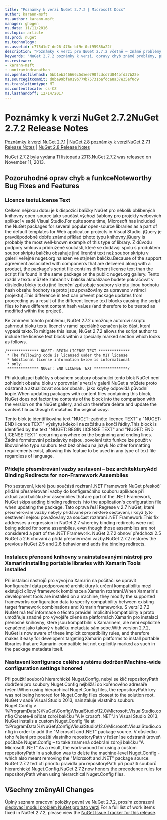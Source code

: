 ```yaml
---
title: "Poznámky k verzi NuGet 2.7.2 | Microsoft Docs"
author: karann-msft
ms.author: karann-msft
manager: ghogen
ms.date: 11/11/2016
ms.topic: article
ms.prod: nuget
ms.technology: 
ms.assetid: c775d1d7-de26-476c-bf9e-0cf95986a22f
description: "Poznámky k verzi pro NuGet 2.7.2 včetně – známé problémy, opravy chyb, přidaných funkcí a chcete."
keywords: "NuGet 2.7.2 poznámky k verzi, opravy chyb známé problémy, přidat funkce, chcete"
ms.reviewer:
- karann-msft
- unniravindranathan
ms.openlocfilehash: 5bb1eb346666c5d5ee790fcdcd7d844bfd37b22e
ms.sourcegitcommit: d0ba99bfe019b779b75731bafdca8a37e35ef0d9
ms.translationtype: MT
ms.contentlocale: cs-CZ
ms.lasthandoff: 12/14/2017
---
```

# <a name="nuget-272-release-notes"></a><span data-ttu-id="26b15-104">Poznámky k verzi NuGet 2.7.2</span><span class="sxs-lookup"><span data-stu-id="26b15-104">NuGet 2.7.2 Release Notes</span></span>

<span data-ttu-id="26b15-105">[Poznámky k verzi NuGet 2.7.1](../release-notes/nuget-2.7.1.md) | [NuGet 2.8 poznámky k verzi](../release-notes/nuget-2.8.md)</span><span class="sxs-lookup"><span data-stu-id="26b15-105">[NuGet 2.7.1 Release Notes](../release-notes/nuget-2.7.1.md) | [NuGet 2.8 Release Notes](../release-notes/nuget-2.8.md)</span></span>

<span data-ttu-id="26b15-106">NuGet 2.7.2 byla vydána 11 listopadu 2013.</span><span class="sxs-lookup"><span data-stu-id="26b15-106">NuGet 2.7.2 was released on November 11, 2013.</span></span>

## <a name="noteworthy-bug-fixes-and-features"></a><span data-ttu-id="26b15-107">Pozoruhodné oprav chyb a funkce</span><span class="sxs-lookup"><span data-stu-id="26b15-107">Noteworthy Bug Fixes and Features</span></span>

### <a name="license-text"></a><span data-ttu-id="26b15-108">Licence textu</span><span class="sxs-lookup"><span data-stu-id="26b15-108">License Text</span></span>
<span data-ttu-id="26b15-109">Celkem nějakou dobu je k dispozici balíčky NuGet pro několik oblíbených knihovny open-source jako součást výchozí šablony pro projekty webových aplikací v sadě Visual Studio.</span><span class="sxs-lookup"><span data-stu-id="26b15-109">For quite some time, Microsoft has included the NuGet packages for several popular open-source libraries as a part of the default templates for Web application projects in Visual Studio.</span></span> <span data-ttu-id="26b15-110">jQuery je pravděpodobně dobře známé příklad tohoto typu knihovny.</span><span class="sxs-lookup"><span data-stu-id="26b15-110">jQuery is probably the most well-known example of this type of library.</span></span> <span data-ttu-id="26b15-111">Z důvodu podpory smlouvu přidružené součásti, které se dodávají spolu s produktem soubor skriptu balíčku obsahuje jiné licenční text než soubor skriptu v galerii veřejné nuget.org nalezen ve stejném balíčku.</span><span class="sxs-lookup"><span data-stu-id="26b15-111">Because of the support agreement associated with components that are delivered along with a product, the package's script file contains different license text than the script file found in the same package on the public nuget.org gallery.</span></span> <span data-ttu-id="26b15-112">Tento rozdíl v textu můžete zabránit v balíčku aktualizace budete pokračovat v důsledku bloky textu jiné licenční způsobuje soubory skriptu jinou hodnotu hash obsahu hodnoty (a proto jsou považovány za upraveno v rámci projektu).</span><span class="sxs-lookup"><span data-stu-id="26b15-112">This difference in text can prevent package updates from proceeding as a result of the different license text blocks causing the script files to have different content hash values (and therefore to be treated as modified within the project).</span></span>

<span data-ttu-id="26b15-113">Ke zmírnění tohoto problému, NuGet 2.7.2 umožňuje autorovi skriptu zahrnout bloku textu licencí v rámci speciálně označen jako část, která vypadá takto.</span><span class="sxs-lookup"><span data-stu-id="26b15-113">To mitigate this issue, NuGet 2.7.2 allows the script author to include the license text block within a specially marked section which looks as follows.</span></span>

    /************** NUGET: BEGIN LICENSE TEXT **************
     * The following code is licensed under the MIT license
     * Additional license information below is informational
     * only.
     ************** NUGET: END LICENSE TEXT ***************/

<span data-ttu-id="26b15-114">Při aktualizaci balíčky s obsahem soubory obsahující tento blok NuGet není zohlednit obsahu bloku v porovnání s verzí v galerii NuGet a můžete proto odstranit a aktualizovat soubor obsahu, jako kdyby odpovídá původní kopie.</span><span class="sxs-lookup"><span data-stu-id="26b15-114">When updating packages with content files containing this block, NuGet does not factor the contents of the block into the comparison with the version on the NuGet gallery, and can therefore delete and update the content file as though it matches the original copy.</span></span>

<span data-ttu-id="26b15-115">Tento blok je identifikována text "NUGET: začněte licence TEXT" a "NUGET: END licence TEXT" výskytu kdekoli na začátku a končí řádky.</span><span class="sxs-lookup"><span data-stu-id="26b15-115">This block is identified by the text "NUGET: BEGIN LICENSE TEXT" and "NUGET: END LICENSE TEXT" occurring anywhere on the beginning and ending lines.</span></span>  <span data-ttu-id="26b15-116">Žádné formátování požadavky nejsou, povolení této funkce lze použít v libovolného typu souboru text bez ohledu na jazyk.</span><span class="sxs-lookup"><span data-stu-id="26b15-116">No other formatting requirements exist, allowing this feature to be used in any type of text file regardless of language.</span></span>

### <a name="add-binding-redirects-for-non-framework-assemblies"></a><span data-ttu-id="26b15-117">Přidejte přesměrování vazby sestavení – bez architektury</span><span class="sxs-lookup"><span data-stu-id="26b15-117">Add Binding Redirects for non-Framework Assemblies</span></span>
<span data-ttu-id="26b15-118">Pro sestavení, které jsou součástí rozhraní .NET Framework NuGet přeskočí přidání přesměrování vazby do konfiguračního souboru aplikace při aktualizaci balíčku.</span><span class="sxs-lookup"><span data-stu-id="26b15-118">For assemblies that are part of the .NET Framework, NuGet skips adding binding redirects into the application's configuration file when updating the package.</span></span> <span data-ttu-id="26b15-119">Tato oprava řeší Regrese v 2.7 NuGet, které přesměrování vazby nebyly přidávané pro některé sestavení, i když tyto sestavení nejsou považovány za součást rozhraní .NET Framework.</span><span class="sxs-lookup"><span data-stu-id="26b15-119">This fix addresses a regression in NuGet 2.7 whereby binding redirects were not being added for some assemblies, even though those assemblies are not considered a part of the .NET Framework.</span></span> <span data-ttu-id="26b15-120">NuGet 2.7.2 obnoví předchozí 2.5 NuGet a 2.6 chování a přidá přesměrování vazby.</span><span class="sxs-lookup"><span data-stu-id="26b15-120">NuGet 2.7.2 restores the previous NuGet 2.5 and 2.6 behavior and adds the binding redirects.</span></span>

### <a name="installing-portable-libraries-with-xamarin-tools-installed"></a><span data-ttu-id="26b15-121">Instalace přenosné knihovny s nainstalovanými nástroji pro Xamarin</span><span class="sxs-lookup"><span data-stu-id="26b15-121">Installing portable libraries with Xamarin Tools installed</span></span>
<span data-ttu-id="26b15-122">Při instalaci nástrojů pro vývoj na Xamarin na počítači se upravit konfigurační data podporované architektury k určení kompatibilitu mezi existující cílový framework kombinace a Xamarin rozhraní.</span><span class="sxs-lookup"><span data-stu-id="26b15-122">When Xamarin's development tools are installed on a machine, they modify the supported frameworks configuration data to specify compatibility between existing target framework combinations and Xamarin frameworks.</span></span> <span data-ttu-id="26b15-123">S verzí 2.7.2 NuGet má teď informace o těchto pravidel implicitní kompatibility a proto umožňuje snadné pro vývojáře cílené na platformách Xamarin pro instalaci přenosné knihovny, které jsou kompatibilní s Xamarinem, ale není explicitně označené jako takový v balíčku metadata sám sebe.</span><span class="sxs-lookup"><span data-stu-id="26b15-123">With version 2.7.2, NuGet is now aware of these implicit compatibility rules, and therefore makes it easy for developers targeting Xamarin platforms to install portable libraries that are Xamarin-compatible but not explicitly marked as such in the package metadata itself.</span></span>

### <a name="machine-wide-configuration-settings-honored"></a><span data-ttu-id="26b15-124">Nastavení konfigurace celého systému dodržení</span><span class="sxs-lookup"><span data-stu-id="26b15-124">Machine-wide configuration settings honored</span></span>
<span data-ttu-id="26b15-125">Při použití souborů hierarchické Nuget.Config, nebyl se klíč repositoryPath dodržení pro soubory Nuget.Config nejbližší do kořenového adresáře řešení.</span><span class="sxs-lookup"><span data-stu-id="26b15-125">When using hierarchical Nuget.Config files, the repositoryPath key was not being honored for Nuget.Config files closest to the solution root.</span></span> <span data-ttu-id="26b15-126">NuGet v sadě Visual Studio 2013, nainstaluje vlastního souboru Nuget.Config v %ProgramData%\NuGet\Config\VisualStudio\12.0\Microsoft.VisualStudio.config Chcete-li přidat zdroj balíčku "A Microsoft .NET".</span><span class="sxs-lookup"><span data-stu-id="26b15-126">In Visual Studio 2013, NuGet installs a custom Nuget.Config file at %ProgramData%\NuGet\Config\VisualStudio\12.0\Microsoft.VisualStudio.config in order to add the "Microsoft and .NET" package source.</span></span> <span data-ttu-id="26b15-127">V důsledku toho řešení pro použití vlastního repositoryPath v řešení se odstranit úroveň počítače Nuget.Config – to také znamená odebrání zdroji balíčku "A Microsoft .NET".</span><span class="sxs-lookup"><span data-stu-id="26b15-127">As a result, the work-around for using a custom repositoryPath in a solution was to delete the machine-level Nuget.Config - which also meant removing the "Microsoft and .NET" package source.</span></span> <span data-ttu-id="26b15-128">NuGet 2.7.2 teď ctí prioritu pravidla pro repositoryPath při použití souborů hierarchické Nuget.Config.</span><span class="sxs-lookup"><span data-stu-id="26b15-128">NuGet 2.7.2 now honors the precedence rules for repositoryPath when using hierarchical Nuget.Config files.</span></span>

## <a name="all-changes"></a><span data-ttu-id="26b15-129">Všechny změny</span><span class="sxs-lookup"><span data-stu-id="26b15-129">All Changes</span></span>
<span data-ttu-id="26b15-130">Úplný seznam pracovní položky pevná ve NuGet 2.7.2, prosím zobrazení [sledovací modul problém NuGet pro tuto verzi](https://nuget.codeplex.com/workitem/list/advanced?keyword=&status=All&type=All&priority=All&release=NuGet%202.7.2&assignedTo=All&component=All&sortField=LastUpdatedDate&sortDirection=Descending&page=0&reasonClosed=Fixed).</span><span class="sxs-lookup"><span data-stu-id="26b15-130">For a full list of work items fixed in NuGet 2.7.2, please view the [NuGet Issue Tracker for this release](https://nuget.codeplex.com/workitem/list/advanced?keyword=&status=All&type=All&priority=All&release=NuGet%202.7.2&assignedTo=All&component=All&sortField=LastUpdatedDate&sortDirection=Descending&page=0&reasonClosed=Fixed).</span></span>
